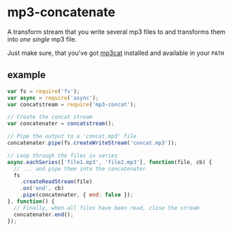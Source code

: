 # mp3-concatenate
A transform stream that you write several mp3 files to and transforms
them into *one single* mp3 file.

Just make sure, that you've got [mp3cat](http://tomclegg.net/mp3cat) installed
and available in your `PATH`

## example
```js
var fs = require('fs');
var async = require('async');
var concatstream = require('mp3-concat');

// Create the concat stream
var concatenater = concatstream();

// Pipe the output to a 'concat.mp3' file
concatenater.pipe(fs.createWriteStream('concat.mp3'));

// Loop through the files in series
async.eachSeries(['file1.mp3', 'file2.mp3'], function(file, cb) {
  // ... and pipe them into the concatenater
  fs
    .createReadStream(file)
    .on('end', cb)
    .pipe(concatenater, { end: false });
}, function() {
  // Finally, when all files have been read, close the stream
  concatenater.end();  
});
```
